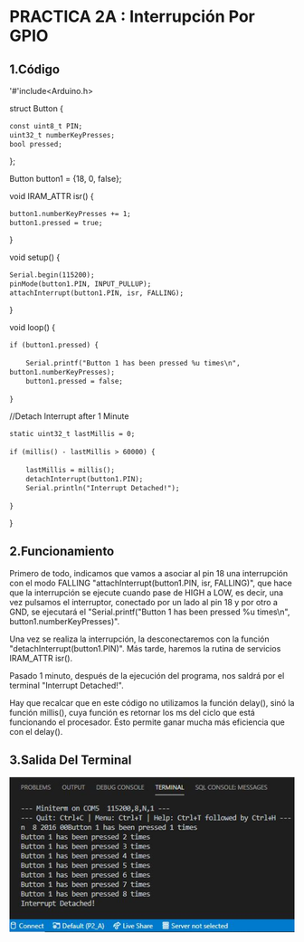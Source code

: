 # PRACTICA 2A  :  Interrupción Por GPIO

## 1.Código

'#'include<Arduino.h>

struct Button {

    const uint8_t PIN;
    uint32_t numberKeyPresses;
    bool pressed;

};

Button button1 = {18, 0, false};

void IRAM_ATTR isr() {

    button1.numberKeyPresses += 1;
    button1.pressed = true;

}

void setup() {

    Serial.begin(115200);
    pinMode(button1.PIN, INPUT_PULLUP);
    attachInterrupt(button1.PIN, isr, FALLING);

}

void loop() {

    if (button1.pressed) {

        Serial.printf("Button 1 has been pressed %u times\n", button1.numberKeyPresses);
        button1.pressed = false;

    }


//Detach Interrupt after 1 Minute

    static uint32_t lastMillis = 0;

    if (millis() - lastMillis > 60000) {

        lastMillis = millis();
        detachInterrupt(button1.PIN);
        Serial.println("Interrupt Detached!");

    }

}

## 2.Funcionamiento

Primero de todo, indicamos que vamos a asociar al pin 18 una interrupción con el modo FALLING "attachInterrupt(button1.PIN, isr, FALLING)", que hace que la interrupción se ejecute cuando pase de HIGH a LOW, es decir, una vez pulsamos el interruptor, conectado por un lado al pin 18 y por otro a GND, se ejecutará el "Serial.printf("Button 1 has been pressed %u times\n", button1.numberKeyPresses)". 

Una vez se realiza la interrupción, la desconectaremos con la función "detachInterrupt(button1.PIN)". Más tarde, haremos la rutina de servicios IRAM_ATTR isr(). 

Pasado 1 minuto, después de la ejecución del programa, nos saldrá por el terminal "Interrupt Detached!".

Hay que recalcar que en este código no utilizamos la función delay(), sinó la función millis(), cuya función es retornar los ms del ciclo que está funcionando el procesador. Ésto permite ganar mucha más eficiencia que con el delay().

## 3.Salida Del Terminal

![alt text](P2_A.JPG)